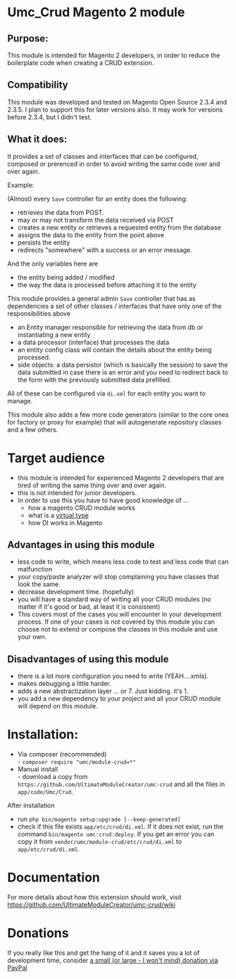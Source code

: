 # Umc_Crud Magento 2 module

## Purpose:

This module is intended for Magento 2 developers, in order to reduce the boilerplate code when creating a CRUD extension.

## Compatibility

This module was developed and tested on Magento Open Source 2.3.4 and 2.3.5. I plan to support this for later versions also.
It may work for versions before 2.3.4, but I didn't test.

## What it does:
It provides a set of classes and interfaces that can be configured, composed or prerenced in order to avoid writing the same code over and over again.  

Example: 

(Almost) every `Save` controller for an entity does the following:

 - retrieves the data from POST.
 - may or may not transform the data received via POST
 - creates a new entity or retrieves a requested entity from the database
 - assigns the data to the entity from the point above
 - persists the entity
 - redirects "somewhere" with a success or an error message.
 
And the only variables here are 
 - the entity being added / modified
 - the way the data is processed before attaching it to the entity
 
This module provides a general admin `Save` controller that has as dependencies a set of other classes / interfaces that have only one of the responsibilities above
 - an Entity manager responsible for retrieving the data from db or instantiating a new entity
 - a data processor (interface) that processes the data
 - an entity config class will contain the details about the entity being processed.
 - side objects: a data persistor (which is basically the session) to save the data submitted in case there is an error and you need to redirect back to the form with the previously submitted data prefilled.   

All of these can be configured via `di.xml` for each entity you want to manage.  

This module also adds a few more code generators (similar to the core ones for factory or proxy for example) that will autogenerate repository classes and a few others.

# Target audience

 - this module is intended for experienced Magento 2 developers that are tired of writing the same thing over and over again. 
 - this is not intended for junior developers.
 - In order to use this you have to have good knowledge of ...  
   - how a magento CRUD module works
   - what is a <a href="https://devdocs.magento.com/guides/v2.3/extension-dev-guide/build/di-xml-file.html">virtual type</a>
   - how DI works in Magento 

## Advantages in using this module
 - less code to write, which means less code to test and less code that can malfunction
 - your copy/paste analyzer will stop complaining you have classes that look the same.
 - decrease development time. (hopefully)
 - you will have a standard way of writing all your CRUD modules (no matter if it's good or bad, at least it is consistent)
 - This covers most of the cases you will encounter in your development process. If one of your cases is not covered by this module you can choose not to extend or compose the classes in this module and use your own.
 
 
## Disadvantages of using this module
 - there is a lot more configuration you need to write (YEAH....xmls).  
 - makes debugging a little harder.
 - adds a new abstractization layer ... or 7. Just kidding. it's 1.
 - you add a new dependency to your project and all your CRUD module will depend on this module.
 
 # Installation:
   - Via composer (recommended)  
    - `composer require "umc/module-crud=*"`
   - Manual install  
    - download a copy from `https://github.com/UltimateModuleCreator/umc-crud` and all the files in `app/code/Umc/Crud`.
    
  After installation 
   - run `php bin/magento setup:upgrade [--keep-generated]`
   - check if this file exists `app/etc/crud/di.xml`. If it does not exist, run the command `bin/magento umc:crud:deploy`. If you get an error you can copy it from `vendor/umc/module-crud/etc/crud/di.xml` to `app/etc/crud/di.xml`.
  
# Documentation
  
For more details about how this extension should work, visit https://github.com/UltimateModuleCreator/umc-crud/wiki

# Donations

If you really like this and get the hang of it and it saves you a lot of development time, consider <a href="https://www.paypal.me/MariusStrajeru/10">a small (or large - I won't mind) donation via PayPal</a>
